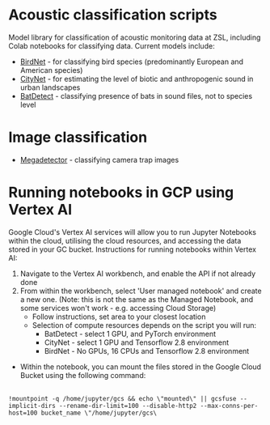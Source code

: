 # Acoustic classification scripts
Model library for classification of acoustic monitoring data at ZSL, including Colab notebooks for classifying data. Current models include:

- [BirdNet](https://github.com/kahst/BirdNET-Analyzer) - for classifying bird species (predominantly European and American species)
- [CityNet](https://github.com/mdfirman/CityNet) - for estimating the level of biotic and anthropogenic sound in urban landscapes
- [BatDetect](https://github.com/macaodha/batdetect) - classifying presence of bats in sound files, not to species level


# Image classification
- [Megadetector](https://github.com/microsoft/CameraTraps/blob/main/detection/megadetector_colab.ipynb) - classifying camera trap images

# Running notebooks in GCP using Vertex AI
Google Cloud's Vertex AI services will allow you to run Jupyter Notebooks within the cloud, utilising the cloud resources, and accessing the data stored in your GC bucket. Instructions for running notebooks within Vertex AI:

1. Navigate to the Vertex AI workbench, and enable the API if not already done
2. From within the workbench, select 'User managed notebook' and create a new one. (Note: this is not the same as the Managed Notebook, and some services won't work - e.g. accessing Cloud Storage)
    * Follow instructions, set area to your closest location
    * Selection of compute resources depends on the script you will run:
        - BatDetect - select 1 GPU, and PyTorch environment
        - CityNet - select 1 GPU and Tensorflow 2.8 environment
        - BirdNet - No GPUs, 16 CPUs and Tensorflow 2.8 environment
- Within the notebook, you can mount the files stored in the Google Cloud Bucket using the following command:<br/><br/>
 
 ``` !mountpoint -q /home/jupyter/gcs && echo \"mounted\" || gcsfuse --implicit-dirs --rename-dir-limit=100 --disable-http2 --max-conns-per-host=100 bucket_name \"/home/jupyter/gcs\ ```

